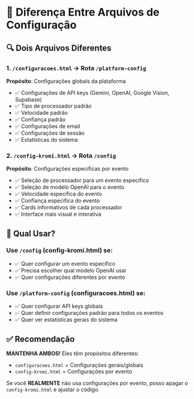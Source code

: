 # 📄 Diferença Entre Arquivos de Configuração

## 🔍 Dois Arquivos Diferentes

### **1. `/configuracoes.html` → Rota `/platform-config`**
**Propósito**: Configurações globais da plataforma
- ✅ Configurações de API keys (Gemini, OpenAI, Google Vision, Supabase)
- ✅ Tipo de processador padrão
- ✅ Velocidade padrão
- ✅ Confiança padrão
- ✅ Configurações de email
- ✅ Configurações de sessão
- ✅ Estatísticas do sistema

### **2. `/config-kromi.html` → Rota `/config`**
**Propósito**: Configurações específicas por evento
- ✅ Seleção de processador para um evento específico
- ✅ Seleção de modelo OpenAI para o evento
- ✅ Velocidade específica do evento
- ✅ Confiança específica do evento
- ✅ Cards informativos de cada processador
- ✅ Interface mais visual e interativa

## 🤔 Qual Usar?

### **Use `/config` (config-kromi.html)** se:
- ✅ Quer configurar um evento específico
- ✅ Precisa escolher qual modelo OpenAI usar
- ✅ Quer configurações diferentes por evento

### **Use `/platform-config` (configuracoes.html)** se:
- ✅ Quer configurar API keys globais
- ✅ Quer definir configurações padrão para todos os eventos
- ✅ Quer ver estatísticas gerais do sistema

## ✅ Recomendação

**MANTENHA AMBOS!** Eles têm propósitos diferentes:
- `configuracoes.html` = Configurações gerais/globais
- `config-kromi.html` = Configurações por evento

Se você **REALMENTE** não usa configurações por evento, posso apagar o `config-kromi.html` e ajustar o código.

